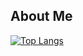 ## About Me
[![Top Langs](https://github-readme-stats.vercel.app/api/top-langs/?username=emacsomancer&hide=makefile,shell)](https://github.com/emacsomancer/github-readme-stats)
<!--
**emacsomancer/emacsomancer** is a ✨ _special_ ✨ repository because its `README.md` (this file) appears on your GitHub profile.

Here are some ideas to get you started:

- 🔭 I’m currently working on ...
- 🌱 I’m currently learning ...
- 👯 I’m looking to collaborate on ...
- 🤔 I’m looking for help with ...
- 💬 Ask me about ...
- 📫 How to reach me: ...
- 😄 Pronouns: ...
- ⚡ Fun fact: ...
-->
